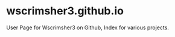 wscrimsher3.github.io
=====================

User Page for Wscrimsher3 on Github, Index for various projects.
